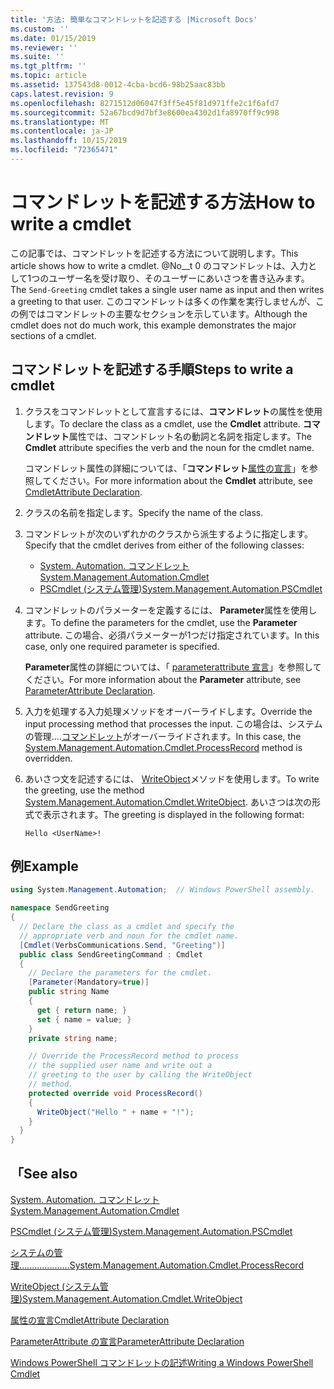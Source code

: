 ```yaml
---
title: '方法: 簡単なコマンドレットを記述する |Microsoft Docs'
ms.custom: ''
ms.date: 01/15/2019
ms.reviewer: ''
ms.suite: ''
ms.tgt_pltfrm: ''
ms.topic: article
ms.assetid: 137543d8-0012-4cba-bcd6-98b25aac83bb
caps.latest.revision: 9
ms.openlocfilehash: 8271512d06047f3ff5e45f81d971ffe2c1f6afd7
ms.sourcegitcommit: 52a67bcd9d7bf3e8600ea4302d1fa8970ff9c998
ms.translationtype: MT
ms.contentlocale: ja-JP
ms.lasthandoff: 10/15/2019
ms.locfileid: "72365471"
---
```

# <a name="how-to-write-a-cmdlet"></a><span data-ttu-id="5c466-102">コマンドレットを記述する方法</span><span class="sxs-lookup"><span data-stu-id="5c466-102">How to write a cmdlet</span></span>

<span data-ttu-id="5c466-103">この記事では、コマンドレットを記述する方法について説明します。</span><span class="sxs-lookup"><span data-stu-id="5c466-103">This article shows how to write a cmdlet.</span></span> <span data-ttu-id="5c466-104">@No__t 0 のコマンドレットは、入力として1つのユーザー名を受け取り、そのユーザーにあいさつを書き込みます。</span><span class="sxs-lookup"><span data-stu-id="5c466-104">The `Send-Greeting` cmdlet takes a single user name as input and then writes a greeting to that user.</span></span> <span data-ttu-id="5c466-105">このコマンドレットは多くの作業を実行しませんが、この例ではコマンドレットの主要なセクションを示しています。</span><span class="sxs-lookup"><span data-stu-id="5c466-105">Although the cmdlet does not do much work, this example demonstrates the major sections of a cmdlet.</span></span>

## <a name="steps-to-write-a-cmdlet"></a><span data-ttu-id="5c466-106">コマンドレットを記述する手順</span><span class="sxs-lookup"><span data-stu-id="5c466-106">Steps to write a cmdlet</span></span>

1. <span data-ttu-id="5c466-107">クラスをコマンドレットとして宣言するには、**コマンドレット**の属性を使用します。</span><span class="sxs-lookup"><span data-stu-id="5c466-107">To declare the class as a cmdlet, use the **Cmdlet** attribute.</span></span> <span data-ttu-id="5c466-108">**コマンドレット**属性では、コマンドレット名の動詞と名詞を指定します。</span><span class="sxs-lookup"><span data-stu-id="5c466-108">The **Cmdlet** attribute specifies the verb and the noun for the cmdlet name.</span></span>

   <span data-ttu-id="5c466-109">コマンドレット属性の詳細については、「**コマンドレット**[属性の宣言](cmdlet-attribute-declaration.md)」を参照してください。</span><span class="sxs-lookup"><span data-stu-id="5c466-109">For more information about the **Cmdlet** attribute, see [CmdletAttribute Declaration](cmdlet-attribute-declaration.md).</span></span>

2. <span data-ttu-id="5c466-110">クラスの名前を指定します。</span><span class="sxs-lookup"><span data-stu-id="5c466-110">Specify the name of the class.</span></span>

3. <span data-ttu-id="5c466-111">コマンドレットが次のいずれかのクラスから派生するように指定します。</span><span class="sxs-lookup"><span data-stu-id="5c466-111">Specify that the cmdlet derives from either of the following classes:</span></span>

   * [<span data-ttu-id="5c466-112">System. Automation. コマンドレット</span><span class="sxs-lookup"><span data-stu-id="5c466-112">System.Management.Automation.Cmdlet</span></span>](/dotnet/api/System.Management.Automation.Cmdlet)
   * [<span data-ttu-id="5c466-113">PSCmdlet (システム管理)</span><span class="sxs-lookup"><span data-stu-id="5c466-113">System.Management.Automation.PSCmdlet</span></span>](/dotnet/api/System.Management.Automation.PSCmdlet)

4. <span data-ttu-id="5c466-114">コマンドレットのパラメーターを定義するには、 **Parameter**属性を使用します。</span><span class="sxs-lookup"><span data-stu-id="5c466-114">To define the parameters for the cmdlet, use the **Parameter** attribute.</span></span> <span data-ttu-id="5c466-115">この場合、必須パラメーターが1つだけ指定されています。</span><span class="sxs-lookup"><span data-stu-id="5c466-115">In this case, only one required parameter is specified.</span></span>

   <span data-ttu-id="5c466-116">**Parameter**属性の詳細については、「 [parameterattribute 宣言](parameter-attribute-declaration.md)」を参照してください。</span><span class="sxs-lookup"><span data-stu-id="5c466-116">For more information about the **Parameter** attribute, see [ParameterAttribute Declaration](parameter-attribute-declaration.md).</span></span>

5. <span data-ttu-id="5c466-117">入力を処理する入力処理メソッドをオーバーライドします。</span><span class="sxs-lookup"><span data-stu-id="5c466-117">Override the input processing method that processes the input.</span></span> <span data-ttu-id="5c466-118">この場合は、システムの管理....[コマンドレット](/dotnet/api/System.Management.Automation.Cmdlet.ProcessRecord)がオーバーライドされます。</span><span class="sxs-lookup"><span data-stu-id="5c466-118">In this case, the [System.Management.Automation.Cmdlet.ProcessRecord](/dotnet/api/System.Management.Automation.Cmdlet.ProcessRecord) method is overridden.</span></span>

6. <span data-ttu-id="5c466-119">あいさつ文を記述するには、 [WriteObject](/dotnet/api/System.Management.Automation.Cmdlet.WriteObject)メソッドを使用します。</span><span class="sxs-lookup"><span data-stu-id="5c466-119">To write the greeting, use the method [System.Management.Automation.Cmdlet.WriteObject](/dotnet/api/System.Management.Automation.Cmdlet.WriteObject).</span></span>
   <span data-ttu-id="5c466-120">あいさつは次の形式で表示されます。</span><span class="sxs-lookup"><span data-stu-id="5c466-120">The greeting is displayed in the following format:</span></span>

   ```Output
   Hello <UserName>!
   ```

## <a name="example"></a><span data-ttu-id="5c466-121">例</span><span class="sxs-lookup"><span data-stu-id="5c466-121">Example</span></span>

```csharp
using System.Management.Automation;  // Windows PowerShell assembly.

namespace SendGreeting
{
  // Declare the class as a cmdlet and specify the
  // appropriate verb and noun for the cmdlet name.
  [Cmdlet(VerbsCommunications.Send, "Greeting")]
  public class SendGreetingCommand : Cmdlet
  {
    // Declare the parameters for the cmdlet.
    [Parameter(Mandatory=true)]
    public string Name
    {
      get { return name; }
      set { name = value; }
    }
    private string name;

    // Override the ProcessRecord method to process
    // the supplied user name and write out a
    // greeting to the user by calling the WriteObject
    // method.
    protected override void ProcessRecord()
    {
      WriteObject("Hello " + name + "!");
    }
  }
}
```

## <a name="see-also"></a><span data-ttu-id="5c466-122">「</span><span class="sxs-lookup"><span data-stu-id="5c466-122">See also</span></span>

[<span data-ttu-id="5c466-123">System. Automation. コマンドレット</span><span class="sxs-lookup"><span data-stu-id="5c466-123">System.Management.Automation.Cmdlet</span></span>](/dotnet/api/System.Management.Automation.Cmdlet)

[<span data-ttu-id="5c466-124">PSCmdlet (システム管理)</span><span class="sxs-lookup"><span data-stu-id="5c466-124">System.Management.Automation.PSCmdlet</span></span>](/dotnet/api/System.Management.Automation.PSCmdlet)

[<span data-ttu-id="5c466-125">システムの管理....................</span><span class="sxs-lookup"><span data-stu-id="5c466-125">System.Management.Automation.Cmdlet.ProcessRecord</span></span>](/dotnet/api/System.Management.Automation.Cmdlet.ProcessRecord)

[<span data-ttu-id="5c466-126">WriteObject (システム管理)</span><span class="sxs-lookup"><span data-stu-id="5c466-126">System.Management.Automation.Cmdlet.WriteObject</span></span>](/dotnet/api/System.Management.Automation.Cmdlet.WriteObject)

[<span data-ttu-id="5c466-127">属性の宣言</span><span class="sxs-lookup"><span data-stu-id="5c466-127">CmdletAttribute Declaration</span></span>](cmdlet-attribute-declaration.md)

[<span data-ttu-id="5c466-128">ParameterAttribute の宣言</span><span class="sxs-lookup"><span data-stu-id="5c466-128">ParameterAttribute Declaration</span></span>](parameter-attribute-declaration.md)

[<span data-ttu-id="5c466-129">Windows PowerShell コマンドレットの記述</span><span class="sxs-lookup"><span data-stu-id="5c466-129">Writing a Windows PowerShell Cmdlet</span></span>](writing-a-windows-powershell-cmdlet.md)